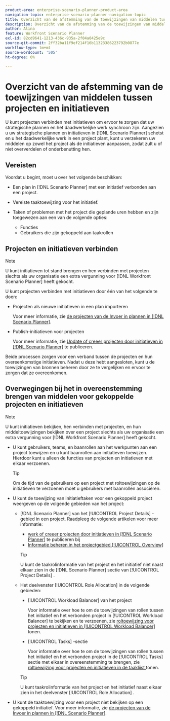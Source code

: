 ```yaml
---
product-area: enterprise-scenario-planner-product-area
navigation-topic: enterprise-scenario-planner-navigation-topic
title: Overzicht van de afstemming van de toewijzingen van middelen tussen projecten en initiatieven
description: Overzicht van de afstemming van de toewijzingen van middelen tussen projecten en initiatieven
author: Alina
feature: Workfront Scenario Planner
exl-id: 82cd9641-1213-436c-935a-2f04a0425e9c
source-git-commit: 2ff32ba11f9ef214f16b11323386223792b0877e
workflow-type: tm+mt
source-wordcount: '505'
ht-degree: 0%

---
```


# Overzicht van de afstemming van de toewijzingen van middelen tussen projecten en initiatieven

<!--
<p data-mc-conditions="QuicksilverOrClassic.Draft mode">(NOTE: two more articles were added to split content from here according to where the reconciling can happen) </p>
-->

U kunt projecten verbinden met initiatieven om ervoor te zorgen dat uw strategische plannen en het daadwerkelijke werk synchroon zijn. Aangezien u uw strategische plannen en initiatieven in [!DNL Scenario Planner] schetst en u het daadwerkelijke werk in een project plant, kunt u verzekeren uw middelen op zowel het project als de initiatieven aanpassen, zodat zult u of niet oververdelen of onderbenutting hen.

## Vereisten

Voordat u begint, moet u over het volgende beschikken:

* Een plan in [!DNL Scenario Planner] met een initiatief verbonden aan een project.
* Vereiste taaktoewijzing voor het initiatief.
* Taken of problemen met het project die geplande uren hebben en zijn toegewezen aan een van de volgende opties:

   * Functies
   * Gebruikers die zijn gekoppeld aan taakrollen

## Projecten en initiatieven verbinden

>[!NOTE]
>
>U kunt initiatieven tot stand brengen en hen verbinden met projecten slechts als uw organisatie een extra vergunning voor [!DNL Workfront Scenario Planner] heeft gekocht.

U kunt projecten verbinden met initiatieven door één van het volgende te doen:

* Projecten als nieuwe initiatieven in een plan importeren

  Voor meer informatie, zie [ de projecten van de Invoer in plannen in  [!DNL Scenario Planner]](../scenario-planner/import-projects-to-plans.md).

* Publish-initiatieven voor projecten

  Voor meer informatie, zie [ Update of creeer projecten door initiatieven in  [!DNL Scenario Planner]](../scenario-planner/publish-scenarios-update-projects.md) te publiceren.

Beide processen zorgen voor een verband tussen de projecten en hun overeenkomstige initiatieven. Nadat u deze hebt aangesloten, kunt u de toewijzingen van bronnen beheren door ze te vergelijken en ervoor te zorgen dat ze overeenkomen.

## Overwegingen bij het in overeenstemming brengen van middelen voor gekoppelde projecten en initiatieven

>[!NOTE]
>
>U kunt initiatieven bekijken, hen verbinden met projecten, en hun middeltoewijzingen bekijken over een project slechts als uw organisatie een extra vergunning voor [!DNL Workfront Scenario Planner] heeft gekocht.

* U kunt gebruikers, teams, en baanrollen aan het werkpunten aan een project toewijzen en u kunt baanrollen aan initiatieven toewijzen. Hierdoor kunt u alleen de functies van projecten en initiatieven met elkaar verzoenen.

  >[!TIP]
  >
  >Om de tijd van de gebruikers op een project met roltoewijzingen op de initiatieven te verzoenen moet u gebruikers met baanrollen associëren.

* U kunt de toewijzing van initiatieftaken voor een gekoppeld project weergeven op de volgende gebieden van het project:

   * [!DNL Scenario Planner] van het [!UICONTROL Project Details] -gebied in een project. Raadpleeg de volgende artikelen voor meer informatie:

      * [ werk of creeer projecten door initiatieven in  [!DNL Scenario Planner]](../scenario-planner/publish-scenarios-update-projects.md) te publiceren bij
      * [Informatie beheren in het projectgebied [!UICONTROL Overview]](../manage-work/projects/manage-projects/understand-project-overview-area.md)

     >[!TIP]
     >
     >U kunt de taakrolinformatie van het project en het initiatief niet naast elkaar zien in de [!DNL Scenario Planner] sectie van [!UICONTROL Project Details] .

   * Het deelvenster [!UICONTROL Role Allocation] in de volgende gebieden:

      * [!UICONTROL Workload Balancer] van het project

        Voor informatie over hoe te om de toewijzingen van rollen tussen het initiatief en het verbonden project in [!UICONTROL Workload Balancer] te bekijken en te verzoenen, zie [ roltoewijzing voor projecten en initiatieven in [!UICONTROL Workload Balancer]](../scenario-planner/show-role-allocation-workload-balancer.md) tonen.

      * [!UICONTROL Tasks] -sectie

        Voor informatie over hoe te om de toewijzingen van rollen tussen het initiatief en het verbonden project in de [!UICONTROL Tasks] sectie met elkaar in overeenstemming te brengen, zie [ roltoewijzing voor projecten en initiatieven in de taaklijst ](../scenario-planner/show-role-allocation-task-list-nwe.md) tonen.

     >[!TIP]
     >
     >U kunt taakrolinformatie van het project en het initiatief naast elkaar zien in het deelvenster [!UICONTROL Role Allocation] .

* U kunt de taaktoewijzing voor een project niet bekijken op een gekoppeld initiatief. Voor meer informatie, zie [ de projecten van de Invoer in plannen in  [!DNL Scenario Planner]](../scenario-planner/import-projects-to-plans.md).

  <!--
  <MadCap:conditionalText data-mc-conditions="QuicksilverOrClassic.Draft mode">
  (NOTE: this might change - project job role visibility into initiative)
  </MadCap:conditionalText>
  -->
